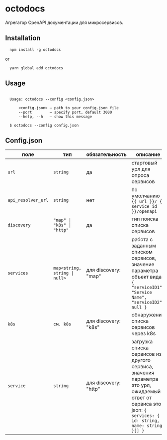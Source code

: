 # octodocs

Агрегатор OpenAPI документации для микросервисов.

## Installation

```
  npm install -g octodocs
```

or

```
  yarn global add octodocs
```

## Usage

```

  Usage: octodocs --config <config.json>

      <config.json> — path to your config.json file
      --port        — specify port, default 3000
      --help, --h   — show this message

```

```
  $ octodocs --config config.json
```

## Config.json

| поле               | тип                                  | обязательность        | описание                                                                                                                                                         |
|--------------------|--------------------------------------|-----------------------|------------------------------------------------------------------------------------------------------------------------------------------------------------------|
| `url`              | `string`                             | да                    | стартовый урл для опроса сервисов                                                                                                                                |
| `api_resolver_url` | `string`                             | нет                   | по умолчанию `{{ url }}/_{{ service_id }}/openapi`                                                                                                                      |
| `discovery`        | `"map" \| "k8s" \| "http"`           | да                    | тип поиска списка сервисов                                                                                                                                       |
| `services`         | `map<string, string \| null>`        | для discovery: "map"  | работа с заданным списком сервисов, значение параметра объект вида: ``` {  "serviceID1": "Service Name",  "serviceID2": null } ```                               |
| `k8s`              | `см. k8s`                            | для discovery: "k8s"  | обнаружение списка сервисов через k8s                                                                                                                            |
| `service`          | `string`                             | для discovery: "http" | загрузка списка сервисов из другого сервиса, значения параметра это урл, ожидаемый ответ от сервиса это json: ```{ services: { id: string, name: string }[] }``` |
